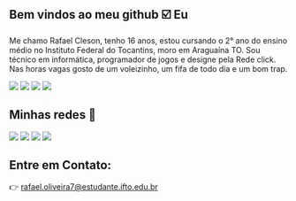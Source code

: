 ## Bem vindos ao meu github ☑️ Eu  
Me chamo Rafael Cleson, tenho 16 anos, estou cursando o 2° ano do ensino médio no Instituto Federal do Tocantins, moro em Araguaína TO. Sou técnico em informática, programador de jogos e designe pela Rede click. Nas horas vagas gosto de um voleizinho, um fifa de todo dia e um bom trap. 

<img src="https://img.shields.io/badge/HTML5-E34F26?style=for-the-badge&logo=html5&logoColor=white"> <img src="https://img.shields.io/badge/PHP-777BB4?style=for-the-badge&logo=php&logoColor=white">
<img src="https://img.shields.io/badge/Java-ED8B00?style=for-the-badge&logo=openjdk&logoColor=white"> <img src="https://img.shields.io/badge/CSS-239120?&style=for-the-badge&logo=css3&logoColor=white">

## Minhas redes 📍 

<img src="https://img.shields.io/badge/Instagram-E4405F?style=for-the-badge&logo=instagram&logoColor=white"> <img src="https://img.shields.io/badge/TikTok-000000?style=for-the-badge&logo=tiktok&logoColor=white">
<img src="https://img.shields.io/badge/Twitter-1DA1F2?style=for-the-badge&logo=twitter&logoColor=white"> <img src="https://img.shields.io/badge/Xbox-107C10?style=for-the-badge&logo=xbox&logoColor=white" >

## Entre em Contato:
 👉 rafael.oliveira7@estudante.ifto.edu.br 
 



